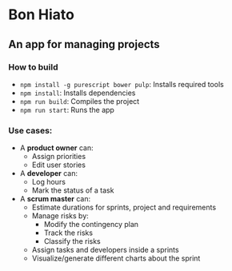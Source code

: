 # Bon Hiato
## An app for managing projects

### How to build

- `npm install -g purescript bower pulp`: Installs required tools
- `npm install`: Installs dependencies
- `npm run build`: Compiles the project
- `npm run start`: Runs the app

### Use cases:
- A **product owner** can:
  - Assign priorities
  - Edit user stories
- A **developer** can:
  - Log hours
  - Mark the status of a task
- A **scrum master** can:
  - Estimate durations for sprints, project and requirements
  - Manage risks by:
    - Modify the contingency plan
    - Track the risks
    - Classify the risks
  - Assign tasks and developers inside a sprints
  - Visualize/generate different charts about the sprint
